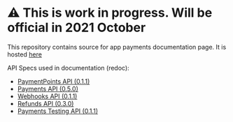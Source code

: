 # ⚠️ This is work in progress. Will be official in 2021 October

This repository contains source for app payments documentation page. It is hosted [here](https://mobilepaydev.github.io/MobilePay-Payments-API/)

API Specs used in documentation (redoc):

- [PaymentPoints API (0.1.1)](https://mobilepaydev.github.io/MobilePay-Payments-API/redoc-paymentpoints)
- [Payments API (0.5.0)](https://mobilepaydev.github.io/MobilePay-Payments-API/redoc-payments)
- [Webhooks API (0.1.1)](https://mobilepaydev.github.io/MobilePay-Payments-API/redoc-webhooks)
- [Refunds API (0.3.0)](https://mobilepaydev.github.io/MobilePay-Payments-API/redoc-refunds)
- [Payments Testing API (0.1.1)](https://mobilepaydev.github.io/MobilePay-Payments-API/redoc-payments-testing)
